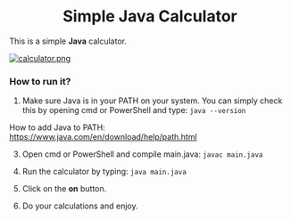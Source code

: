 <div align="center">
  
# Simple Java Calculator
</div>

This is a simple **Java** calculator.

[![calculator.png](https://i.postimg.cc/PJs0HjrW/calculator.png)](https://postimg.cc/1nBv0bFX)

### How to run it?

1. Make sure Java is in your PATH on your system.
You can simply check this by opening cmd or PowerShell and type: ```java --version```

How to add Java to PATH: https://www.java.com/en/download/help/path.html

3. Open cmd or PowerShell and compile main.java: ```javac main.java```

4. Run the calculator by typing: ```java main.java```
5. Click on the **on** button.
6. Do your calculations and enjoy.

